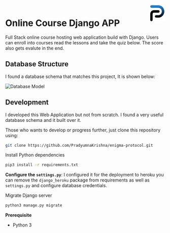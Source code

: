 <img src="https://raw.githubusercontent.com/PradyumnaKrishna/PradyumnaKrishna/master/logo.svg" alt="Logo" title="Logo" align="right" height="50" width="50"/>

# Online Course Django APP

Full Stack online course hosting web application build with Django. Users can enroll into courses read the lessons and take the quiz below. The score also gets evalute in the end.

## Database Structure
I found a database schema that matches this project, It is shown below:

![Database Model](docs/Database%20Model.jpg)

## Development
I developed this Web Application but not from scratch. I found a very useful database schema and it built over it.

Those who wants to develop or progress further, just clone this repository using:

```bash
git clone https://github.com/PradyumnaKrishna/enigma-protocol.git
```

Install Python dependencies

```bash
pip3 install -r requirements.txt
```

**Configure the `settings.py`**: I configured it for the deployment to heroku you can remove the `django_heroku` package from requirements as well as `settings.py` and configure database credentials.

Migrate Django server
```bash
python3 manage.py migrate
```

**Prerequisite**
- Python 3
